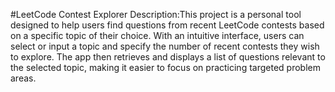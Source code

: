 #LeetCode Contest Explorer
Description:This project is a personal tool designed to help users find questions from recent LeetCode contests based on a specific topic of their choice. With an intuitive interface, users can select or input a topic and specify the number of recent contests they wish to explore. The app then retrieves and displays a list of questions relevant to the selected topic, making it easier to focus on practicing targeted problem areas.
